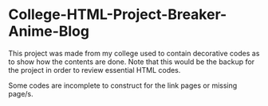 # College-HTML-Project-Breaker-Anime-Blog

This project was made from my college used to contain decorative codes as to show how the contents are done. Note that this would be the backup for the project in order to review essential HTML codes.


Some codes are incomplete to construct for the link pages or missing page/s.
